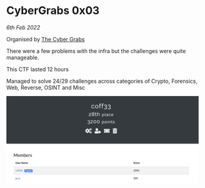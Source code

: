 # CyberGrabs 0x03

<em>6th Feb 2022 </em>

Organised by [The Cyber Grabs](https://www.thecybergrabs.org/)

There were a few problems with the infra but the challenges were quite manageable.

This CTF lasted 12 hours

Managed to solve 24/29 challenges across categories of Crypto, Forensics, Web, Reverse, OSINT and Misc

![score](./images/score.png)
